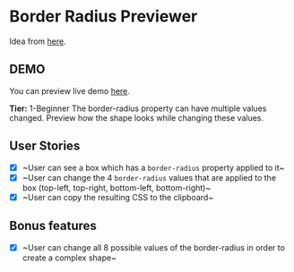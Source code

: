 # Border Radius Previewer
Idea from [here](https://github.com/florinpop17/app-ideas/blob/master/Projects/1-Beginner/Border-Radius-Previewer.md).

## DEMO
You can preview live demo [here](https://harry-chiu.github.io/border-radius-previewer).

**Tier:** 1-Beginner
The border-radius property can have multiple values changed. Preview how the shape looks while changing these values.

## User Stories
-   [x] ~User can see a box which has a `border-radius` property applied to it~
-   [x] ~User can change the 4 `border-radius` values that are applied to the box (top-left, top-right, bottom-left, bottom-right)~
-   [x] ~User can copy the resulting CSS to the clipboard~

## Bonus features
-   [x] ~User can change all 8 possible values of the border-radius in order to create a complex shape~
